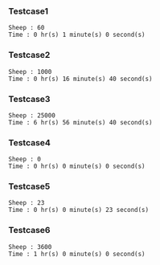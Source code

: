 ### Testcase1
```
Sheep : 60
Time : 0 hr(s) 1 minute(s) 0 second(s)
```
### Testcase2
```
Sheep : 1000
Time : 0 hr(s) 16 minute(s) 40 second(s)
```
### Testcase3
```
Sheep : 25000
Time : 6 hr(s) 56 minute(s) 40 second(s)
```
### Testcase4
```
Sheep : 0
Time : 0 hr(s) 0 minute(s) 0 second(s)
```
### Testcase5
```
Sheep : 23
Time : 0 hr(s) 0 minute(s) 23 second(s)
```
### Testcase6
```
Sheep : 3600
Time : 1 hr(s) 0 minute(s) 0 second(s)
```
